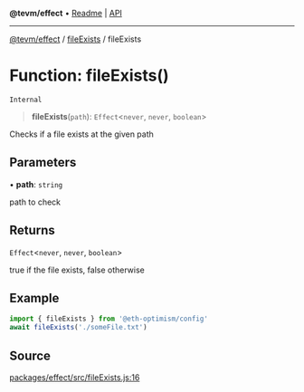 **@tevm/effect** • [Readme](../../README.md) \| [API](../../modules.md)

***

[@tevm/effect](../../README.md) / [fileExists](../README.md) / fileExists

# Function: fileExists()

`Internal`

> **fileExists**(`path`): `Effect`\<`never`, `never`, `boolean`\>

Checks if a file exists at the given path

## Parameters

• **path**: `string`

path to check

## Returns

`Effect`\<`never`, `never`, `boolean`\>

true if the file exists, false otherwise

## Example

```typescript
import { fileExists } from '@eth-optimism/config'
await fileExists('./someFile.txt')
```

## Source

[packages/effect/src/fileExists.js:16](https://github.com/evmts/tevm-monorepo/blob/main/packages/effect/src/fileExists.js#L16)
